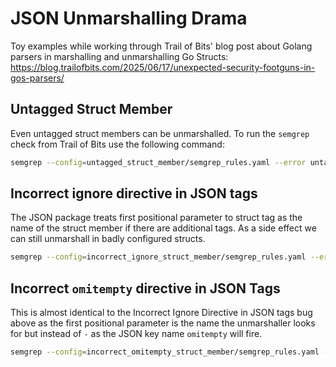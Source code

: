 # JSON Unmarshalling Drama

Toy examples while working through Trail of Bits' blog post about Golang parsers
in marshalling and unmarshalling Go Structs:
https://blog.trailofbits.com/2025/06/17/unexpected-security-footguns-in-gos-parsers/

## Untagged Struct Member

Even untagged struct members can be unmarshalled. To run the `semgrep` check
from Trail of Bits use the following command:

```sh
semgrep --config=untagged_struct_member/semgrep_rules.yaml --error untagged_struct_member/main.go
```

## Incorrect ignore directive in JSON tags

The JSON package treats first positional parameter to struct tag as the name of
the struct member if there are additional tags. As a side effect we can still
unmarshall in badly configured structs.

```sh
semgrep --config=incorrect_ignore_struct_member/semgrep_rules.yaml --error incorrect_ignore_struct_member/main.go
```

## Incorrect `omitempty` directive in JSON Tags

This is almost identical to the Incorrect Ignore Directive in JSON tags bug
above as the first positional parameter is the name the unmarshaller looks for
but instead of `-` as the JSON key name `omitempty` will fire.

```sh
semgrep --config=incorrect_omitempty_struct_member/semgrep_rules.yaml --error incorrect_omitempty_struct_member/main.go
```
